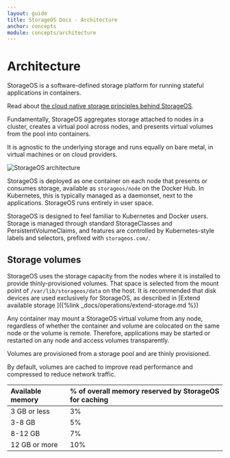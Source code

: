 ```yaml
---
layout: guide
title: StorageOS Docs - Architecture
anchor: concepts
module: concepts/architecture
---
```


# Architecture

StorageOS is a software-defined storage platform for running stateful
applications in containers.

Read about [the cloud native storage principles behind
StorageOS](https://storageos.com/storageos-cloud-native-storage).

Fundamentally, StorageOS aggregates storage attached to nodes in a cluster,
creates a virtual pool across nodes, and presents virtual volumes from the pool
into containers.

It is agnostic to the underlying storage and runs equally on
bare metal, in virtual machines or on cloud providers.

![StorageOS architecture](/images/docs/concepts/architecture.png)

StorageOS is deployed as one container on each node that presents or consumes
storage, available as `storageos/node` on the Docker Hub. In Kubernetes,
this is typically managed as a daemonset, next
to the applications. StorageOS runs entirely in user space.

StorageOS is designed to feel familiar to Kubernetes and Docker users. Storage
is managed through standard StorageClasses and PersistentVolumeClaims, and
features are controlled by Kubernetes-style labels and selectors, prefixed with
`storageos.com/`.

## Storage volumes

StorageOS uses the storage capacity from the nodes where it is installed to
provide thinly-provisioned volumes. That space is selected from the mount point
of `/var/lib/storageos/data` on the host. It is recommended that disk devices
are used exclusively for StorageOS, as described in [Extend available storage
]({%link _docs/operations/extend-storage.md %})

Any container may mount a StorageOS virtual volume from any node, regardless of
whether the container and volume are colocated on the same node or the volume is
remote. Therefore, applications may be started or restarted on any node and
access volumes transparently.

Volumes are provisioned from a storage pool and are thinly provisioned.

By default, volumes are cached to improve read performance and compressed to
reduce network traffic.

| Available memory | % of overall memory reserved by StorageOS for caching |
| :--------------- | :---------------------------------------------------- |
| 3 GB or less     | 3%                                                    |
| 3-8 GB           | 5%                                                    |
| 8-12 GB          | 7%                                                    |
| 12 GB or more    | 10%                                                   |

<!-- Add info on volume auto-follow -->
